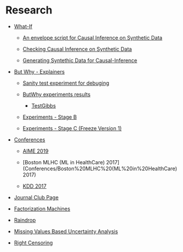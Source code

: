 # Research

- [What-If](What-If)

  - [An envelope script for Causal Inference on Synthetic Data](What-If/An%20envelope%20script%20for%20Causal%20Inference%20on%20Synthetic%20Data)

  - [Checking Causal Inference on Synthetic Data](What-If/Checking%20Causal%20Inference%20on%20Synthetic%20Data)

  - [Generating Syntethic Data for Causal-Inference](What-If/Generating%20Syntethic%20Data%20for%20Causal-Inference)

- [But Why - Explainers](But%20Why%20-%20Explainers)

  - [Sanity test experiment for debuging](But%20Why%20-%20Explainers/Sanity%20test%20experiment%20for%20debuging)

  - [ButWhy experiments results](But%20Why%20-%20Explainers/ButWhy%20experiments%20results)

    - [TestGibbs](But%20Why%20-%20Explainers/ButWhy%20experiments%20results/TestGibbs)

  - [Experiments - Stage B](But%20Why%20-%20Explainers/Experiments%20-%20Stage%20B)

  - [Experiments - Stage C (Freeze Version 1)](But%20Why%20-%20Explainers/Experiments%20-%20Stage%20C%20(Freeze%20Version%201))

- [Conferences](Conferences)

  - [AIME 2019](Conferences/AIME%202019)

  - [Boston MLHC (ML in HealthCare) 2017](Conferences/Boston%20MLHC%20(ML%20in%20HealthCare) 2017)

  - [KDD 2017](Conferences/KDD%202017)

- [Journal Club Page](Journal%20Club%20Page)

- [Factorization Machines](Factorization%20Machines)

- [Raindrop](Raindrop)

- [Missing Values Based Uncertainty Analysis](Missing%20Values%20Based%20Uncertainty%20Analysis)

- [Right Censoring](Right%20Censoring)

